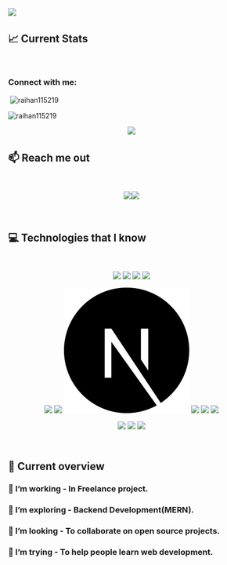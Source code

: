 <a href="https://www.facebook.com/mirhussainmurtaza/">
<img src="https://media.licdn.com/dms/image/D5616AQHD-Hqy4ftaWQ/profile-displaybackgroundimage-shrink_350_1400/0/1683876237509?e=1709769600&v=beta&t=h3D5R_xUgyYeq7DxgwseBkti_bVjJJfs4S29SjD_SR0" />
</a>

## :chart_with_upwards_trend: Current Stats

<br />

<h3 align="left">Connect with me:</h3>
<p align="left">
</p>

<p>&nbsp;<img align="center" src="https://github-readme-stats.vercel.app/api?username=raihan115219&show_icons=true&locale=en" alt="raihan115219" /></p>

<p><img align="center" src="https://github-readme-streak-stats.herokuapp.com/?user=raihan115219&" alt="raihan115219" /></p>

<p align="center">
  <img width="60%" src="https://github-readme-streak-stats.herokuapp.com?user=mir-hussain&theme=react&hide_border=true&background=0D1117&stroke=0D1117&fire=FF1CF7&sideLabels=00F0FF&currStreakNum=FF1CF7&ring=FF1CF7&currStreakLabel=FF1CF7&sideNums=00F0FF" />
</p>

## :mailbox: Reach me out

<br />

[<p align="center"><img height="75" src="https://github.com/mir-hussain/mir-hussain/blob/main/images/icons/Linkedin.png">](https://www.linkedin.com/in/abu-raihan-lin/)[<img height="75" src="https://github.com/mir-hussain/mir-hussain/blob/main/images/icons/Facebook.png">](https://www.facebook.com/Raihan115219)

<br />

## :computer: Technologies that I know

<br>
<p align="center">
<img src="https://github.com/mir-hussain/mir-hussain/blob/main/images/icons/HTML.png"/>
<img src="https://github.com/mir-hussain/mir-hussain/blob/main/images/icons/css.png"/>
<img src="https://github.com/mir-hussain/mir-hussain/blob/main/images/icons/JavaScript.png"/>
<img src="https://github.com/mir-hussain/mir-hussain/blob/main/images/icons/python.png"/>

</p>
<p align="center">
<img src="https://github.com/mir-hussain/mir-hussain/blob/main/images/icons/react.png"/>
<img src="https://github.com/mir-hussain/mir-hussain/blob/main/images/icons/redux.png"/>
<img src="https://github.com/Raihan115219/Raihan115219/blob/main/images/icons/next.svg"/>

<img src="https://github.com/mir-hussain/mir-hussain/blob/main/images/icons/tailwind.png"/>
<img src="https://github.com/mir-hussain/mir-hussain/blob/main/images/icons/Bootsrap.png"/>
<img src="https://github.com/mir-hussain/mir-hussain/blob/main/images/icons/firebase.png"/>
</p>
<p align="center">
<img src="https://github.com/mir-hussain/mir-hussain/blob/main/images/icons/node.png"/>
<img src="https://github.com/mir-hussain/mir-hussain/blob/main/images/icons/express.png"/>
<img src="https://github.com/mir-hussain/mir-hussain/blob/main/images/icons/mongo.png"/>
</p><br/>

## :eyes: Current overview

<!-- <div align="left">
<a href="https://app.daily.dev/mir"><img align="right" src="https://github.com/mir-hussain/mir-hussain/blob/main/devcard.svg" width="200" alt="Mir Hussain's Dev Card"/></a>
</div> -->

### 🔭 I’m working - In Freelance project.

### 🌱 I’m exploring - Backend Development(MERN).

### 👯 I’m looking - To collaborate on open source projects.

### 🤔 I’m trying - To help people learn web development.

<br />
